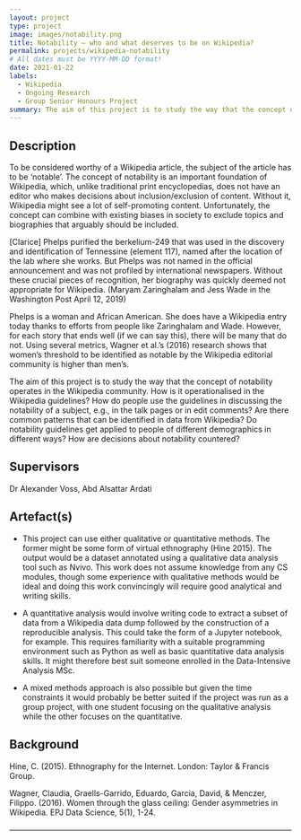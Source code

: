 ```yaml
---
layout: project
type: project
image: images/notability.png
title: Notability – who and what deserves to be on Wikipedia?
permalink: projects/wikipedia-notability
# All dates must be YYYY-MM-DD format!
date: 2021-01-22
labels:
  - Wikipedia
  - Ongoing Research
  - Group Senior Honours Project
summary: The aim of this project is to study the way that the concept of notability operates in the Wikipedia community.
---
```


## Description

To be considered worthy of a Wikipedia article, the subject of the article has to be ‘notable’. The concept of notability is an important foundation of Wikipedia, which, unlike traditional print encyclopedias, does not have an editor who makes decisions about inclusion/exclusion of content. Without it, Wikipedia might see a lot of self-promoting content. Unfortunately, the concept can combine with existing biases in society to exclude topics and biographies that arguably should be included.

[Clarice] Phelps purified the berkelium-249 that was used in the discovery and identification of Tennessine (element 117), named after the location of the lab where she works. But Phelps was not named in the official announcement and was not profiled by international newspapers. Without these crucial pieces of recognition, her biography was quickly deemed not appropriate for Wikipedia. (Maryam Zaringhalam and Jess Wade in the Washington Post April 12, 2019)

Phelps is a woman and African American. She does have a Wikipedia entry today thanks to efforts from people like Zaringhalam and Wade. However, for each story that ends well (if we can say this), there will be many that do not. Using several metrics, Wagner et al.’s (2016) research shows that women’s threshold to be identified as notable by the Wikipedia editorial community is higher than men’s.

The aim of this project is to study the way that the concept of notability operates in the Wikipedia community. How is it operationalised in the Wikipedia guidelines? How do people use the guidelines in discussing the notability of a subject, e.g., in the talk pages or in edit comments? Are there common patterns that can be identified in data from Wikipedia? Do notability guidelines get applied to people of different demographics in different ways? How are decisions about notability countered?

## Supervisors
Dr Alexander Voss, Abd Alsattar Ardati

## Artefact(s)

- This project can use either qualitative or quantitative methods. The former might be some form of virtual ethnography (Hine 2015). The output would be a dataset annotated using a qualitative data analysis tool such as Nvivo. This work does not assume knowledge from any CS modules, though some experience with qualitative methods would be ideal and doing this work convincingly will require good analytical and writing skills.

- A quantitative analysis would involve writing code to extract a subset of data from a Wikipedia data dump followed by the construction of a reproducible analysis. This could take the form of a Jupyter notebook, for example. This requires familiarity with a suitable programming environment such as Python as well as basic quantitative data analysis skills. It might therefore best suit someone enrolled in the Data-Intensive Analysis MSc.

- A mixed methods approach is also possible but given the time constraints it would probably be better suited if the project was run as a group project, with one student focusing on the qualitative analysis while the other focuses on the quantitative.

## Background

Hine, C. (2015). Ethnography for the Internet. London: Taylor & Francis Group.

Wagner, Claudia, Graells-Garrido, Eduardo, Garcia, David, & Menczer, Filippo. (2016). Women through the glass ceiling: Gender asymmetries in Wikipedia. EPJ Data Science, 5(1), 1-24.

――――――――――――――――――――――――――――――――――――
